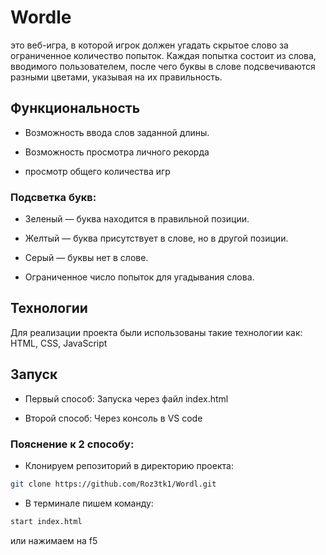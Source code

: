 # Wordle 
это веб-игра, в которой игрок должен угадать скрытое слово за ограниченное количество попыток. Каждая попытка состоит из слова, вводимого пользователем, после чего буквы в слове подсвечиваются разными цветами, указывая на их правильность.

## Функциональность

- Возможность ввода слов заданной длины.

- Возможность просмотра личного рекорда

- просмотр общего количества игр

### Подсветка букв:

- Зеленый — буква находится в правильной позиции.

- Желтый — буква присутствует в слове, но в другой позиции.

- Серый — буквы нет в слове.

- Ограниченное число попыток для угадывания слова.

## Технологии

Для реализации проекта были использованы такие технологии как:
HTML, CSS, JavaScript

## Запуск

- Первый способ: Запуска через файл index.html

- Второй способ: Через консоль в VS code

### Пояснение к 2 способу: 
- Клонируем репозиторий в директорию проекта:
```sh
git clone https://github.com/Roz3tk1/Wordl.git
```
- В терминале пишем команду:
```sh
start index.html
```
или нажимаем на f5
